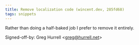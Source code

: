 ```yaml
---
title: Remove localization code (wincent.dev, 285fd68)
tags: snippets
---
```


Rather than doing a half-baked job I prefer to remove it entirely.

Signed-off-by: Greg Hurrell &lt;greg@hurrell.net&gt;
